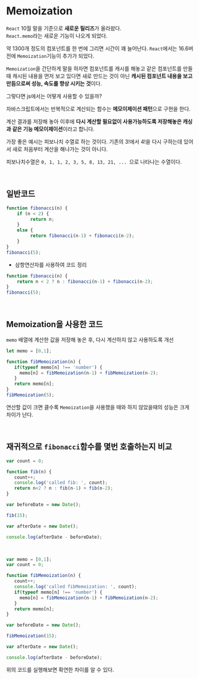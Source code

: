 # Memoization

`React` 10월 말을 기준으로 **새로운 릴리즈**가 올라왔다.
</br>
`React.memo`라는 새로운 기능이 나오게 되었다.
</br>

약 1300개 정도의 컴포넌트를 한 번에 그리면 시간이 꽤 늘어난다. `React`에서는 16.6버전에 `Memoization`기능이 추가가 되었다.
</br>

`Memoization`을 간단하게 말을 하자면 컴포넌트를 캐시를 해놓고 같은 컴포넌트를 만들때 캐시된 내용을 먼저 보고 있다면 새로 만드는 것이 아닌 **캐시된 컴포넌트 내용을 보고 만듬으로써 성능, 속도를 향상 시키는 것**이다.
</br>

그렇다면 js에서는 어떻게 사용할 수 있을까?
</br>

자바스크립트에서는 반복적으로 계산되는 함수는 **메모이제이션 패턴**으로 구현을 한다.
</br>

계산 결과를 저장해 놓아 이후에 **다시 계산할 필요없이 사용가능하도록 저장해놓은 캐싱과 같은 기능 메모이제이션**이라고 합니다.
</br>

가장 좋은 예시는 피보나치 수열로 하는 것이다.
기존의 3!에서 4!을 다시 구하는데 있어서 새로 처음부터 계산을 해나가는 것이 아니다.
</br>

피보나치수열은 `0, 1, 1, 2, 3, 5, 8, 13, 21, ... `으로 나타나는 수열이다.

</br>

## 일반코드

```js
function fibonacci(n) {
    if (n < 2) {
         return n;
    }
    else {
         return fibonacci(n-1) + fibonacci(n-2);
    }
}
fibonacci(5);
```

* 삼항연산자를 사용하여 코드 정리

```js
function fibonacci(n) {
    return n < 2 ? n : fibonacci(n-1) + fibonacci(n-2);
}
fibonacci(5);
```

</br>

## Memoization을 사용한 코드

`memo` 배열에 계산한 값을 저장해 놓은 후, 다시 계산하지 않고 사용하도록 개선

```js
let memo = [0,1];

function fibMemoization(n) {
   if(typeof memo[n] !== 'number') {
     memo[n] = fibMemoization(n-1) + fibMemoization(n-2);
   }
   return memo[n];
}
fibMemoization(5);
```

연산할 값이 크면 클수록 `Memoization`을 사용했을 때와 하지 않았을때의 성능은 크게 차이가 난다.

</br>

## 재귀적으로 `fibonacci`함수를 몇번 호출하는지 비교

```js
var count = 0;

function fib(n) {
   count++;
   console.log('called fib: ', count);
   return n<2 ? n : fib(n-1) + fib(n-2);
}

var beforeDate = new Date();

fib(15);

var afterDate = new Date();

console.log(afterDate - beforeDate);
```

</br>

```js
var memo = [0,1];
var count = 0;

function fibMemoization(n) {
   count++;
   console.log('called fibMemoization: ', count);
   if(typeof memo[n] !== 'number') {
     memo[n] = fibMemoization(n-1) + fibMemoization(n-2);
   }
   return memo[n];
}

var beforeDate = new Date();

fibMemoization(15);

var afterDate = new Date();

console.log(afterDate - beforeDate);
```

위의 코드를 실행해보면 확연한 차이를 알 수 있다.